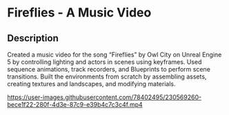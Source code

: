 # Fireflies - A Music Video

## Description
Created a music video for the song “Fireflies” by Owl City on Unreal Engine 5 by controlling lighting and actors in scenes using keyframes. Used sequence animations, track recorders, and Blueprints to perform scene transitions. Built the environments from scratch by assembling assets, creating textures and landscapes, and modifying materials.

https://user-images.githubusercontent.com/78402495/230569260-bece1f22-280f-4d3e-87c9-e39b4c7c3c4f.mp4
